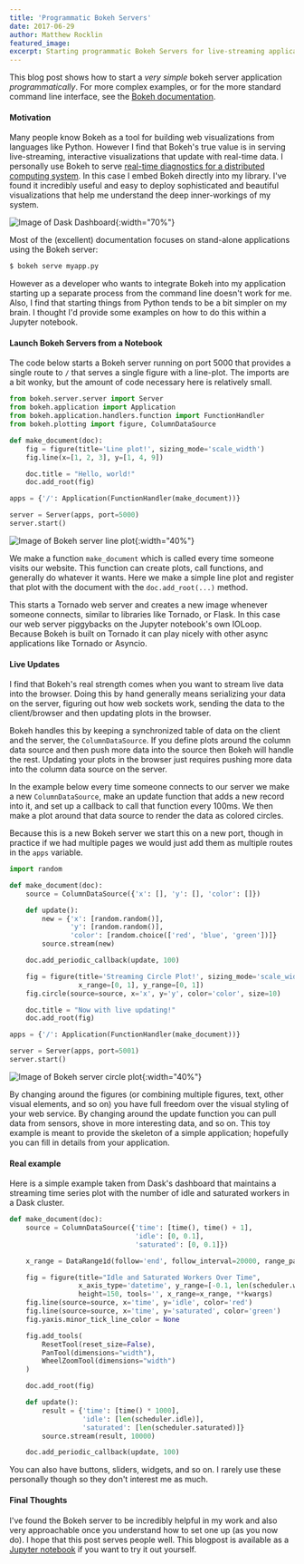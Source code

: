 ```yaml
---
title: 'Programmatic Bokeh Servers'
date: 2017-06-29
author: Matthew Rocklin
featured_image:
excerpt: Starting programmatic Bokeh Servers for live-streaming applications.
---
```


This blog post shows how to start a *very simple* bokeh server application
*programmatically*.  For more complex examples, or for the more standard
command line interface, see the [Bokeh
documentation](https://bokeh.pydata.org/en/latest/docs/user_guide/server.html).

#### Motivation

Many people know Bokeh as a tool for building web visualizations from languages
like Python.  However I find that Bokeh's true value is in serving
live-streaming, interactive visualizations that update with real-time data.  I
personally use Bokeh to serve [real-time diagnostics for a distributed computing
system](http://distributed.readthedocs.io/en/latest/web.html).  In this case I
embed Bokeh directly into my library.  I've found it incredibly useful and easy
to deploy sophisticated and beautiful visualizations that help me understand
the deep inner-workings of my system.

![Image of Dask Dashboard](/images/simple-bokeh-server/daskboard.gif){:width="70%"}

Most of the (excellent) documentation focuses on stand-alone applications using
the Bokeh server:

```bash
$ bokeh serve myapp.py
```

However as a developer who wants to integrate Bokeh into my application
starting up a separate process from the command line doesn't work for me. Also,
I find that starting things from Python tends to be a bit simpler on my brain.
I thought I'd provide some examples on how to do this within a Jupyter
notebook.

#### Launch Bokeh Servers from a Notebook

The code below starts a Bokeh server running on port 5000 that provides a
single route to `/` that serves a single figure with a line-plot.  The imports
are a bit wonky, but the amount of code necessary here is relatively small.

```python
from bokeh.server.server import Server
from bokeh.application import Application
from bokeh.application.handlers.function import FunctionHandler
from bokeh.plotting import figure, ColumnDataSource

def make_document(doc):
    fig = figure(title='Line plot!', sizing_mode='scale_width')
    fig.line(x=[1, 2, 3], y=[1, 4, 9])

    doc.title = "Hello, world!"
    doc.add_root(fig)

apps = {'/': Application(FunctionHandler(make_document))}

server = Server(apps, port=5000)
server.start()

```

![Image of Bokeh server line plot](/images/simple-bokeh-server/bokeh-server-line-plot.png){:width="40%"}


We make a function `make_document` which is called every time someone visits
our website.  This function can create plots, call functions, and generally do
whatever it wants.  Here we make a simple line plot and register that plot with
the document with the `doc.add_root(...)` method.

This starts a Tornado web server and creates a new image whenever someone
connects, similar to libraries like Tornado, or Flask.  In this case our web
server piggybacks on the Jupyter notebook's own IOLoop.  Because Bokeh is built
on Tornado it can play nicely with other async applications like Tornado or
Asyncio.

#### Live Updates

I find that Bokeh's real strength comes when you want to stream live data into
the browser.  Doing this by hand generally means serializing your data on the
server, figuring out how web sockets work, sending the data to the
client/browser and then updating plots in the browser.

Bokeh handles this by keeping a synchronized table of data on the client and
the server, the `ColumnDataSource`.  If you define plots around the column data
source and then push more data into the source then Bokeh will handle the rest.
Updating your plots in the browser just requires pushing more data into the
column data source on the server.

In the example below every time someone connects to our server we make a new
`ColumnDataSource`, make an update function that adds a new record into it,
and set up a callback to call that function every 100ms.  We then make a plot
around that data source to render the data as colored circles.

Because this is a new Bokeh server we start this on a new port, though in
practice if we had multiple pages we would just add them as multiple routes in
the `apps` variable.

```python
import random

def make_document(doc):
    source = ColumnDataSource({'x': [], 'y': [], 'color': []})

    def update():
        new = {'x': [random.random()],
               'y': [random.random()],
               'color': [random.choice(['red', 'blue', 'green'])]}
        source.stream(new)

    doc.add_periodic_callback(update, 100)

    fig = figure(title='Streaming Circle Plot!', sizing_mode='scale_width',
                 x_range=[0, 1], y_range=[0, 1])
    fig.circle(source=source, x='x', y='y', color='color', size=10)

    doc.title = "Now with live updating!"
    doc.add_root(fig)

apps = {'/': Application(FunctionHandler(make_document))}

server = Server(apps, port=5001)
server.start()
```

![Image of Bokeh server circle plot](/images/simple-bokeh-server/bokeh-server-circle-plot.gif){:width="40%"}

By changing around the figures (or combining multiple figures, text, other
visual elements, and so on) you have full freedom over the visual styling of your
web service.  By changing around the update function you can pull data from
sensors, shove in more interesting data, and so on.  This toy example is meant to
provide the skeleton of a simple application; hopefully you can fill in details
from your application.

#### Real example

Here is a simple example taken from Dask's dashboard that maintains a streaming
time series plot with the number of idle and saturated workers in a Dask
cluster.


```python
def make_document(doc):
    source = ColumnDataSource({'time': [time(), time() + 1],
                               'idle': [0, 0.1],
                               'saturated': [0, 0.1]})

    x_range = DataRange1d(follow='end', follow_interval=20000, range_padding=0)

    fig = figure(title="Idle and Saturated Workers Over Time",
                 x_axis_type='datetime', y_range=[-0.1, len(scheduler.workers) + 0.1],
                 height=150, tools='', x_range=x_range, **kwargs)
    fig.line(source=source, x='time', y='idle', color='red')
    fig.line(source=source, x='time', y='saturated', color='green')
    fig.yaxis.minor_tick_line_color = None

    fig.add_tools(
        ResetTool(reset_size=False),
        PanTool(dimensions="width"),
        WheelZoomTool(dimensions="width")
    )

    doc.add_root(fig)

    def update():
        result = {'time': [time() * 1000],
                  'idle': [len(scheduler.idle)],
                  'saturated': [len(scheduler.saturated)]}
        source.stream(result, 10000)

    doc.add_periodic_callback(update, 100)
```

You can also have buttons, sliders, widgets, and so on.  I rarely use these
personally though so they don't interest me as much.

#### Final Thoughts

I've found the Bokeh server to be incredibly helpful in my work and also very
approachable once you understand how to set one up (as you now do). I hope
that this post serves people well. This blogpost is available as a [Jupyter
notebook](https://gist.github.com/e014f11aab7eb3fd12d83a746d8c87df) if you want
to try it out yourself.
